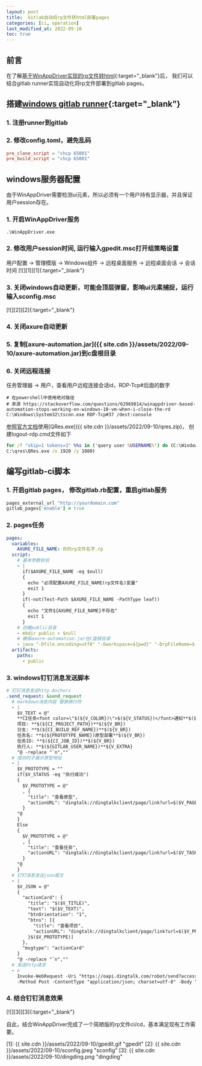 ```yaml
---
layout: post
title:  Gitlab自动将rp文件转html部署pages
categories: [ci, operation]
last_modified_at: 2022-09-10
toc: true
---
```


## 前言
在了解[基于WinAppDriver实现的rp文件转html](./2022-09-02-windows-app-driver-axure.md){:target="_blank"}后，
我们可以结合gitlab runner实现自动化将rp文件部署到gitlab pages。

## 搭建[windows gitlab runner](https://docs.gitlab.com/runner/install/windows.html){:target="_blank"}

### 1. 注册runner到gitlab
### 2. 修改config.toml，避免乱码
```toml
pre_clone_script = "chcp 65001"
pre_build_script = "chcp 65001"
```

## windows服务器配置

由于WinAppDriver需要检测ui元素，所以必须有一个用户持有显示器，并且保证用户session存在。

### 1. 开启WinAppDriver服务
```shell
.\WinAppDriver.exe
```
### 2. 修改用户session时间, 运行输入gpedit.msc打开组策略设置
用户配置 -> 管理模版 -> Windows组件 -> 远程桌面服务 -> 远程桌面会话 -> 会话时间
[![][1]][1]{:target="_blank"}

### 3. 关闭windows自动更新，可能会顶层弹窗，影响ui元素捕捉，运行输入sconfig.msc

[![][2]][2]{:target="_blank"}

### 4. 关闭axure自动更新
### 5. 复制[axure-automation.jar]({{ site.cdn }}/assets/2022/09-10/axure-automation.jar)到c盘根目录
### 6. 关闭远程连接
任务管理器 -> 用户，查看用户远程连接会话id，RDP-Tcp#后面的数字
```shell
# 在powershell中使用绝对路径
# 来源 https://stackoverflow.com/questions/62969814/winappdriver-based-automation-stops-working-on-windows-10-vm-when-i-close-the-rd
C:\Windows\System32\tscon.exe RDP-Tcp#37 /dest:console
```
[参照官方文档](https://github.com/microsoft/WinAppDriver/blob/master/Docs/RunningOnRemoteMachine.md)使用[QRes.exe]({{ site.cdn }}/assets/2022/09-10/qres.zip)，
创建logout-rdp.cmd文件如下
```cmd
for /f "skip=1 tokens=3" %%s in ('query user %USERNAME%') do (C:\Windows\System32\tscon.exe %%s /dest:console 
C:\qres\QRes.exe /x 1920 /y 1080)
```

## 编写gitlab-ci脚本

### 1. 开启gitlab pages， 修改gitlab.rb配置，重启gitlab服务
```ruby
pages_external_url "http://yourdomain.com"
gitlab_pages['enable'] = true
```

### 2. pages任务
```yaml
pages:
  variables:
    AXURE_FILE_NAME: 你的rp文件名字.rp
  script:
    # 基本参数校验
    - |
      if($AXURE_FILE_NAME -eq $null) 
      {
        echo "必须配置AXURE_FILE_NAME(rp文件名)变量"
        exit 1
      }
      if(-not(Test-Path $AXURE_FILE_NAME -PathType leaf))
      {
        echo "文件${AXURE_FILE_NAME}不存在"
        exit 1
      }
    # 创建public目录
    - mkdir public > $null
    # 确保axure-automation.jar在C盘根目录
    - java "-Dfile.encoding=utf8" "-Dworkspace=${pwd}" "-DrpFileName=${AXURE_FILE_NAME}" -jar C:\axure-automation.jar
  artifacts:
    paths:
      - public
```
### 3. windows钉钉消息发送脚本

```yaml
# 钉钉消息发送http Anchors
.send_request: &send_request
  # markdown消息内容 替换换行符
  - |
    $V_TEXT = @"
    **CI任务<font color=\"$(${V_COLOR})\">$(${V_STATUS})</font>通知**$(${V_BR})
    项目: **$(${CI_PROJECT_PATH})**$(${V_BR})
    分支: **$(${CI_BUILD_REF_NAME})**$(${V_BR})
    任务名: **$(${PROTOTYPE_NAME})原型部署**$(${V_BR})
    任务ID: **$(${CI_JOB_ID})**$(${V_BR})
    执行人: **$(${GITLAB_USER_NAME})**${V_EXTRA}
    "@ -replace "`n",""
  # 成功时才展示原型地址
  - |
    $V_PROTOTYPE = ""
    if($V_STATUS -eq "执行成功")
    {
      $V_PROTOTYPE = @"
      , {
        "title": "查看原型",
        "actionURL": "dingtalk://dingtalkclient/page/link?url=$($V_PAGES_URL)&pc_slide=false"
      }
    "@
    } 
    Else 
    {
      $V_PROTOTYPE = @"
      , {
        "title": "查看任务",
        "actionURL": "dingtalk://dingtalkclient/page/link?url=$($V_TASK_URL)&pc_slide=false"
      }
    "@
    }
  # 钉钉消息发送json报文
  - |
    $V_JSON = @"
    {
      "actionCard": {
        "title": "$($V_TITLE)",
        "text": "$($V_TEXT)",
        "btnOrientation": "1",
        "btns": [{
          "title": "查看项目",
          "actionURL": "dingtalk://dingtalkclient/page/link?url=$($V_PROJECT_URL)&pc_slide=false"
        }$($V_PROTOTYPE)]
      },
      "msgtype": "actionCard"
    }
    "@ -replace "`n",""
  # 发送http请求
  - >
    Invoke-WebRequest -Uri "https://oapi.dingtalk.com/robot/send?access_token=$DINGTALK_ACCESS_TOKEN"
    -Method Post -ContentType "application/json; charset=utf-8" -Body "$V_JSON" -UseBasicParsing
```
### 4. 结合钉钉消息效果

[![][3]][3]{:target="_blank"}

自此，结合WinAppDriver完成了一个简陋版的rp文件ci/cd，基本满足现有工作需要。

[1]: {{ site.cdn }}/assets/2022/09-10/gpedit.gif "gpedit"
[2]: {{ site.cdn }}/assets/2022/09-10/sconfig.jpeg "sconfig"
[3]: {{ site.cdn }}/assets/2022/09-10/dingding.png "dingding"